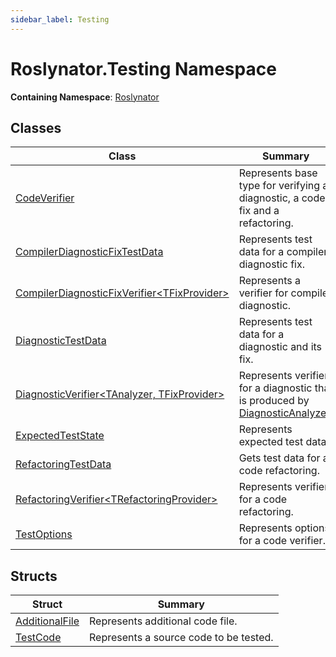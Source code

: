 ```yaml
---
sidebar_label: Testing
---
```


# Roslynator\.Testing Namespace

**Containing Namespace**: [Roslynator](../index.md)

## Classes

| Class | Summary |
| ----- | ------- |
| [CodeVerifier](CodeVerifier/index.md) | Represents base type for verifying a diagnostic, a code fix and a refactoring\. |
| [CompilerDiagnosticFixTestData](CompilerDiagnosticFixTestData/index.md) | Represents test data for a compiler diagnostic fix\. |
| [CompilerDiagnosticFixVerifier&lt;TFixProvider&gt;](CompilerDiagnosticFixVerifier-1/index.md) | Represents a verifier for compiler diagnostic\. |
| [DiagnosticTestData](DiagnosticTestData/index.md) | Represents test data for a diagnostic and its fix\. |
| [DiagnosticVerifier&lt;TAnalyzer, TFixProvider&gt;](DiagnosticVerifier-2/index.md) | Represents verifier for a diagnostic that is produced by [DiagnosticAnalyzer](https://docs.microsoft.com/en-us/dotnet/api/microsoft.codeanalysis.diagnostics.diagnosticanalyzer)\. |
| [ExpectedTestState](ExpectedTestState/index.md) | Represents expected test data\. |
| [RefactoringTestData](RefactoringTestData/index.md) | Gets test data for a code refactoring\. |
| [RefactoringVerifier&lt;TRefactoringProvider&gt;](RefactoringVerifier-1/index.md) | Represents verifier for a code refactoring\. |
| [TestOptions](TestOptions/index.md) | Represents options for a code verifier\. |

## Structs

| Struct | Summary |
| ------ | ------- |
| [AdditionalFile](AdditionalFile/index.md) | Represents additional code file\. |
| [TestCode](TestCode/index.md) | Represents a source code to be tested\. |

